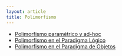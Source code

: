 ```yaml
---
layout: article
title: Polimorfismo
---
```

-   [Polimorfismo paramétrico y ad-hoc](polimorfismo-parametrico-y-ad-hoc.md)
-   [Polimorfismo en el Paradigma Lógico](polimorfismo-en-el-paradigma-logico.md)
-   [Polimorfismo en el Paradigma de Objetos](polimorfismo-en-el-paradigma-de-objetos.md)

